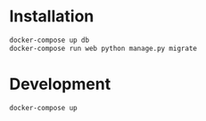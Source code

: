 # Installation

```bash
docker-compose up db
docker-compose run web python manage.py migrate
```

# Development
```bash
docker-compose up
```
